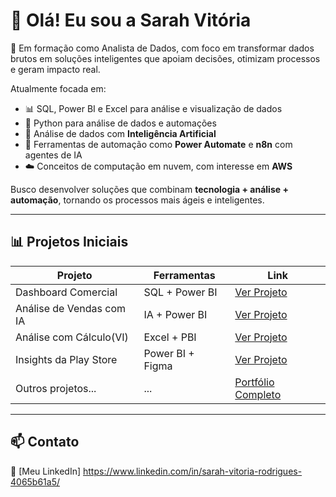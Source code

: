 # 👋 Olá! Eu sou a Sarah Vitória

🎯 Em formação como Analista de Dados, com foco em transformar dados brutos em soluções inteligentes que apoiam decisões, otimizam processos e geram impacto real.


Atualmente focada em:
- 📊 SQL, Power BI e Excel para análise e visualização de dados
- 🐍 Python para análise de dados e automações
- 🤖 Análise de dados com **Inteligência Artificial**
- 🔄 Ferramentas de automação como **Power Automate** e **n8n** com agentes de IA
- ☁️ Conceitos de computação em nuvem, com interesse em **AWS**

Busco desenvolver soluções que combinam **tecnologia + análise + automação**, tornando os processos mais ágeis e inteligentes.

---

## 📊 Projetos Iniciais

| Projeto | Ferramentas | Link |
|--------|-------------|------|
| Dashboard Comercial | SQL + Power BI | [Ver Projeto](https://github.com/SarahVBR/Portf-lio-/tree/main/Dashboard%20Comercial%20SQL%20%2B%20Power%20BI) |
| Análise de Vendas com IA | IA + Power BI | [Ver Projeto](https://github.com/SarahVBR/Portf-lio-/tree/main/An%C3%A1lise%20de%20Dados%20com%20IA) |
| Análise com Cálculo(VI)| Excel + PBI | [Ver Projeto](https://github.com/SarahVBR/Portf-lio-/tree/main/Dashboard%20Comercial%20Excel) |
| Insights da Play Store | Power BI + Figma | [Ver Projeto](https://github.com/SarahVBR/Portf-lio-/tree/main/03%20-%20PBI%20%2B%20Figma%20%7C%20Insights%20da%20Play%20Store) |
| Outros projetos... | ... | [Portfólio Completo](https://github.com/SarahVBR/Portf-lio-) |

---

## 📫 Contato

🔗 [Meu LinkedIn] https://www.linkedin.com/in/sarah-vitoria-rodrigues-4065b61a5/
<!--

